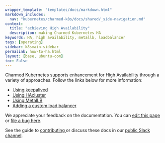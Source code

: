 ```yaml
---
wrapper_template: "templates/docs/markdown.html"
markdown_includes:
  nav: "kubernetes/charmed-k8s/docs/shared/_side-navigation.md"
context:
  title: "achieving High Availability"
  description: making Charmed Kubernetes HA
keywords: HA, high availability, metallb, loadbalancer
tags: [operating]
sidebar: k8smain-sidebar
permalink: how-to-ha.html
layout: [base, ubuntu-com]
toc: False
---
```


Charmed Kubernetes supports enhancement for High Availability through a variety of approaches. Follow the links below for more information:

- [Using keepalived](/kubernetes/charmed-k8s/docs/keepalived)
- [Using HAcluster](/kubernetes/charmed-k8s/docs/hacluster)
- [Using MetalLB](/kubernetes/charmed-k8s/docs/metallb)
- [Adding a custom load balancer](/kubernetes/charmed-k8s/docs/custom-loadbalancer)


<!-- FEEDBACK -->
<div class="p-notification--information">
  <div class="p-notification__content">
    <p class="p-notification__message">We appreciate your feedback on the documentation. You can
    <a href="https://github.com/charmed-kubernetes/kubernetes-docs/edit/main/pages/k8s/how-to-ha.md" >edit this page</a>
    or
    <a href="https://github.com/charmed-kubernetes/kubernetes-docs/issues/new">file a bug here</a>.</p>
    <p>See the guide to <a href="/kubernetes/charmed-k8s/docs/how-to-contribute"> contributing </a> or discuss these docs in our <a href="https://kubernetes.slack.com/archives/CG1V2CAMB"> public Slack channel</a>.</p>
  </div>
</div>
